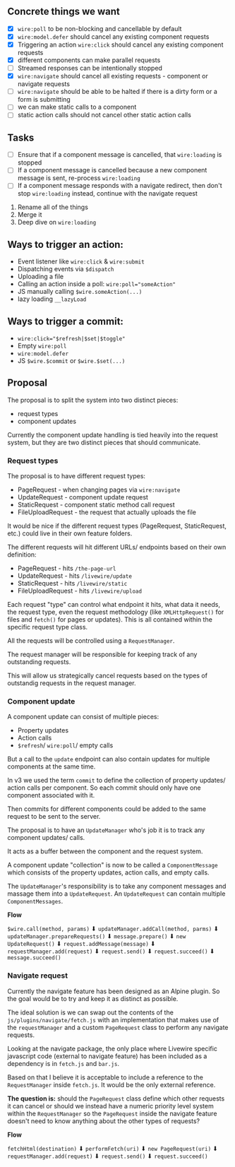 ## Concrete things we want
- [x] `wire:poll` to be non-blocking and cancellable by default
- [x] `wire:model.defer` should cancel any existing component requests
- [x] Triggering an action `wire:click` should cancel any existing component requests
- [x] different components can make parallel requests
- [ ] Streamed responses can be intentionally stopped
- [x] `wire:navigate` should cancel all existing requests - component or navigate requests
- [ ] `wire:navigate` should be able to be halted if there is a dirty form or a form is submitting
- [ ] we can make static calls to a component
- [ ] static action calls should not cancel other static action calls

## Tasks
- [ ] Ensure that if a component message is cancelled, that `wire:loading` is stopped
- [ ] If a component message is cancelled because a new component message is sent, re-process `wire:loading`
- [ ] If a component message responds with a navigate redirect, then don't stop `wire:loading` instead, continue with the navigate request

1. Rename all of the things
2. Merge it
3. Deep dive on `wire:loading`

## Ways to trigger an action:
* Event listener like `wire:click` & `wire:submit`
* Dispatching events via `$dispatch`
* Uploading a file
* Calling an action inside a poll: `wire:poll="someAction"`
* JS manually calling `$wire.someAction(...)`
* lazy loading `__lazyLoad`

## Ways to trigger a commit:
* `wire:click="$refresh|$set|$toggle"`
* Empty `wire:poll`
* `wire:model.defer`
* JS `$wire.$commit` or `$wire.$set(...)`

## Proposal

The proposal is to split the system into two distinct pieces:
- request types
- component updates

Currently the component update handling is tied heavily into the request system, but they are two distinct pieces that should communicate.

### Request types

The proposal is to have different request types:
- PageRequest - when changing pages via `wire:navigate`
- UpdateRequest - component update request
- StaticRequest - component static method call request
- FileUploadRequest - the request that actually uploads the file

It would be nice if the different request types (PageRequest, StaticRequest, etc.) could live in their own feature folders.

The different requests will hit different URLs/ endpoints based on their own definition:
- PageRequest - hits `/the-page-url`
- UpdateRequest - hits `/livewire/update`
- StaticRequest - hits `/livewire/static`
- FileUploadRequest - hits `/livewire/upload`

Each request "type" can control what endpoint it hits, what data it needs, the request type, even the request methodology (like `XMLHttpRequest()` for files and `fetch()` for pages or updates).
This is all contained within the specific request type class.

All the requests will be controlled using a `RequestManager`.

The request manager will be responsible for keeping track of any outstanding requests.

This will allow us strategically cancel requests based on the types of outstandig requests in the request manager.

### Component update

A component update can consist of multiple pieces:
- Property updates
- Action calls
- `$refresh`/ `wire:poll`/ empty calls

But a call to the `update` endpoint can also contain updates for multiple components at the same time.

In v3 we used the term `commit` to define the collection of property updates/ action calls per component. So each commit should only have one component associated with it.

Then commits for different components could be added to the same request to be sent to the server.

The proposal is to have an `UpdateManager` who's job it is to track any component updates/ calls.

It acts as a buffer between the component and the request system.

A component update "collection" is now to be called a `ComponentMessage` which consists of the property updates, action calls, and empty calls.

The `UpdateManager`'s responsibility is to take any component messages and massage them into a `UpdateRequest`. An `UpdateRequest` can contain multiple `ComponentMessages`.

**Flow**

`$wire.call(method, params)`
    ⬇
`updateManager.addCall(method, parms)`
    ⬇
`updateManager.prepareRequests()`
    ⬇
`message.prepare()`
    ⬇
`new UpdateRequest()`
    ⬇
`request.addMessage(message)`
    ⬇
`requestManager.add(request)`
    ⬇
`request.send()`
    ⬇
`request.succeed()`
    ⬇
`message.succeed()`


### Navigate request

Currently the navigate feature has been designed as an Alpine plugin. So the goal would be to try and keep it as distinct as possible.

The ideal solution is we can swap out the contents of the `js/plugins/navigate/fetch.js` with an implementation that makes use of the `requestManager` and a custom `PageRequest` class to perform any navigate requests.

Looking at the navigate package, the only place where Livewire specific javascript code (external to navigate feature) has been included as a dependency is in `fetch.js` and `bar.js`.

Based on that I believe it is acceptable to include a reference to the `RequestManager` inside `fetch.js`. It would be the only external reference.

**The question is:** should the `PageRequest` class define which other requests it can cancel or should we instead have a numeric priority level system within the `RequestManager` so the `PageRequest` inside the navigate feature doesn't need to know anything about the other types of requests?

**Flow**

`fetchHtml(destination)`
    ⬇
`performFetch(uri)`
    ⬇
`new PageRequest(uri)`
    ⬇
`requestManager.add(request)`
    ⬇
`request.send()`
    ⬇
`request.succeed()`

